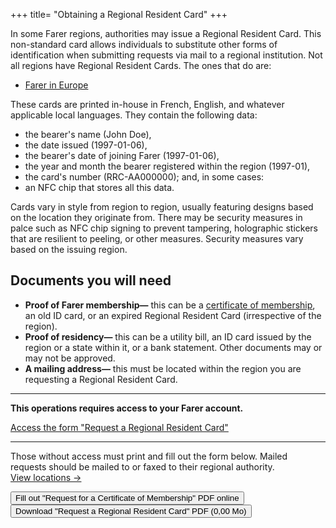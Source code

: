 +++
title= "Obtaining a Regional Resident Card"
+++

In some Farer regions, authorities may issue a Regional Resident Card. This non-standard card allows individuals to substitute other forms of identification when submitting requests via mail to a regional institution. Not all regions have Regional Resident Cards. The ones that do are:
  - [Farer in Europe](/papers#documents-issued-by-farer-in-europe)

These cards are printed in-house in French, English, and whatever applicable local languages. They contain the following data:
  - the bearer's name (John Doe),
  - the date issued (1997-01-06),
  - the bearer's date of joining Farer (1997-01-06),
  - the year and month the bearer registered within the region (1997-01),
  - the card's number (RRC-AA000000); and, in some cases:
  - an NFC chip that stores all this data.

Cards vary in style from region to region, usually featuring designs based on the location they originate from. There may be security measures in palce such as NFC chip signing to prevent tampering, holographic stickers that are resilient to peeling, or other measures. Security measures vary based on the issuing region.

## Documents you will need
- **Proof of Farer membership—** this can be a [certificate of membership](/members/cert-of-membership), an old ID card, or an expired Regional Resident Card (irrespective of the region).
- **Proof of residency—** this can be a utility bill, an ID card issued by the region or a state within it, or a bank statement. Other documents may or may not be approved.
- **A mailing address—** this must be located within the region you are requesting a Regional Resident Card.

---

**This operations requires access to your Farer account.**

[Access the form "Request a Regional Resident Card"](https://sec.gouv.fa/forms/rrc-application)

---

Those without access must print and fill out the form below. Mailed requests should be mailed to or faxed to their regional authority.<br/>[View locations &rarr;](/meta/contact)

<a href="/forms/rrc-application"><button>Fill out "Request for a Certificate of Membership" PDF online</button></a>
<a href="/forms/rrc-application.pdf"><button>Download "Request a Regional Resident Card" PDF (0,00 Mo)</button></a>
